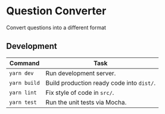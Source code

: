 Question Converter
=========================
Convert questions into a different format

Development
------------------------------


| Command            | Task                                                  |
| ------------------ | ---------------------------------------------------   |
| `yarn dev`         | Run development server.                               |
| `yarn build`       | Build production ready code into `dist/`.           |
| `yarn lint`        | Fix style of code in `src/`.                          |
| `yarn test`        | Run the unit tests via Mocha.                         |
